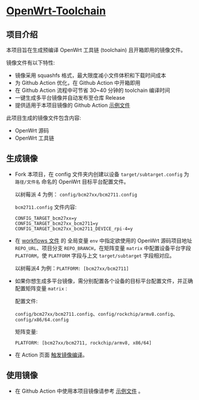 # [OpenWrt-Toolchain](https://github.com/SuLingGG/OpenWrt-Toolchain)

## 项目介绍

本项目旨在生成预编译 OpenWrt 工具链 (toolchain) 且开箱即用的镜像文件。

镜像文件有以下特性:

- 镜像采用 squashfs 格式，最大限度减小文件体积和下载时间成本
- 为 Github Action 优化，在 Github Action 中开箱即用
- 在 Github Action 流程中可节省 30~40 分钟的 toolchain 编译时间
- 一键生成多平台镜像并自动发布至仓库 Release
- 提供适用于本项目镜像的 Github Action [示例文件](https://github.com/SuLingGG/OpenWrt-Toolchain/blob/main/.github/workflows/coolsnowwolf-lede-example.yml)

此项目生成的镜像文件包含内容:

- OpenWrt 源码
- OpenWrt 工具链

## 生成镜像

- Fork 本项目，在 config 文件夹内创建以设备 `target/subtarget.config` 为 `路径/文件名` 命名的 OpenWrt 目标平台配置文件。

  以树莓派 4 为例： `config/bcm27xx/bcm2711.config`

  `bcm2711.config` 文件内容:

  ```
  CONFIG_TARGET_bcm27xx=y
  CONFIG_TARGET_bcm27xx_bcm2711=y
  CONFIG_TARGET_bcm27xx_bcm2711_DEVICE_rpi-4=y
  ```

- 在 [workflows 文件](https://github.com/SuLingGG/OpenWrt-Toolchain/blob/main/.github/workflows/coolsnowwolf-lede-master-toolchain.yml) 的 全局变量 `env` 中指定欲使用的 OpenWrt 源码项目地址 `REPO_URL`、项目分支 `REPO_BRANCH`，在矩阵变量 `matrix` 中配置设备平台字段 `PLATFORM`，使 `PLATFORM` 字段与上文 `target/subtarget` 字段相对应。

  以树莓派4 为例：`PLATFORM: [bcm27xx/bcm2711]`

- 如果你想生成多平台镜像，需分别配置各个设备的目标平台配置文件，并正确配置矩阵变量 `matrix` :

  配置文件:

  `config/bcm27xx/bcm2711.config`、`config/rockchip/armv8.config`、`config/x86/64.config`

  矩阵变量:

  `PLATFORM: [bcm27xx/bcm2711, rockchip/armv8, x86/64]`

- 在 Action 页面 [触发镜像编译](https://p3terx.com/archives/github-actions-manual-trigger.html#toc_7)。

## 使用镜像

- 在 Github Action 中使用本项目镜像请参考 [示例文件](https://github.com/SuLingGG/OpenWrt-Toolchain/blob/main/.github/workflows/coolsnowwolf-lede-example.yml) 。
